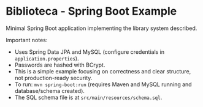 # Biblioteca - Spring Boot Example

Minimal Spring Boot application implementing the library system described.

Important notes:
- Uses Spring Data JPA and MySQL (configure credentials in `application.properties`).
- Passwords are hashed with BCrypt.
- This is a simple example focusing on correctness and clear structure, not production-ready security.
- To run: `mvn spring-boot:run` (requires Maven and MySQL running and database/schema created).
- The SQL schema file is at `src/main/resources/schema.sql`.
